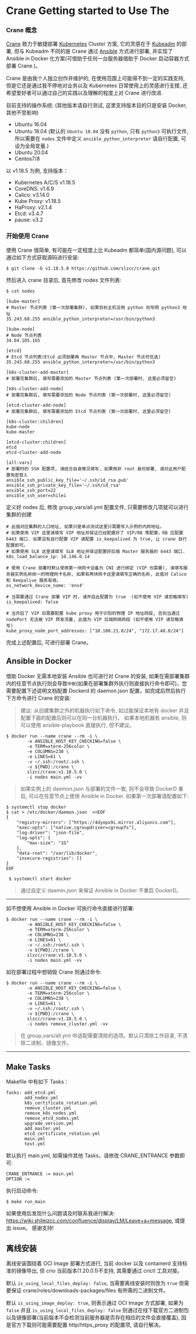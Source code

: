 # Crane Getting started to Use The

### Crane 概念

[Crane](https://github.com/slzcc/crane) 致力于敏捷部署 [Kubernetes](https://kubernetes.io/) Cluster 方案, 它的灵感在于 [Kubeadm](https://kubernetes.io/docs/setup/production-environment/tools/kubeadm/install-kubeadm/) 的部署, 但与 Kubeadm 不同的是 Crane 通过 [Ansible](https://www.ansible.com/) 方式进行部署, 并实现了 Ansible in Docker 化方案(可借助于任何一台服务器借助于 Docker 启动容器方式部署 Crane.)。

Crane 是由我个人独立创作并维护的, 在使用范围上可能得不到一定的实践支持, 但是它还是通过我不停地对业务以及 Kubernetes 日常使用上的灵感进行支撑, 还希望爱好者可以通过自己的实践以及理解的程度上对 Crane 进行改进.

目前支持的操作系统: (其他版本请自行测试, 这里支持版本目的只是安装 Docker, 其他不受影响)
* Ubuntu 16.04
* Ubuntu 18.04 (默认的 `Ubuntu 18.04` 没有 `python`, 只有 `python3` 可执行文件, 所以需要在 `nodes` 文件中定义 `ansible_python_interpreter` 请自行配置, 可设为全局变量.)
* Ubuntu 20.04
* Centos7/8

以 v1.18.5 为例, 支持版本：
* Kubernetes A/C/S v1.18.5
* CoreDNS: v1.6.9
* Calico: v3.14.0
* Kube Proxy: v1.18.5
* HaProxy: v2.1.4
* Etcd: v3.4.7
* pause: v3.2

### 开始使用 Crane

使用 Crane 很简单, 有可能在一定程度上比 Kubeadm 都简单(国内源问题), 可以通过如下方式获取源码进行安装:

```
$ git clone -b v1.18.5.0 https://github.com/slzcc/crane.git
```

然后进入 crane 目录后, 首先修改 nodes 文件列表:

```
$ cat nodes

[kube-master]
# Master 节点列表 (第一次部署集群), 如果目标主机没用 python 则写明 python3 地址
35.243.68.255 ansible_python_interpreter=/usr/bin/python3

[kube-node]
# Node 节点列表
34.84.105.165

[etcd]
# Etcd 节点列表(Etcd 必须部署再 Master 节点中, Master 节点可任选)
35.243.68.255 ansible_python_interpreter=/usr/bin/python3

[k8s-cluster-add-master]
# 部署完集群后, 填写需要添加的 Master 节点列表 (第一次部署时, 这里必须留空)

[k8s-cluster-add-node]
# 部署完集群后, 填写需要添加的 Node 节点列表 (第一次部署时, 这里必须留空)

[etcd-cluster-add-node]
# 部署完集群后, 填写需要添加的 Etcd 节点列表 (第一次部署时, 这里必须留空)

[k8s-cluster:children]
kube-node
kube-master

[etcd-cluster:children]
etcd
etcd-cluster-add-node

[all:vars]
# 部署时的 SSH 配置项, 请结合自身情况填写, 如果用非 root 身份部署, 请对此用户配置免密登入
ansible_ssh_public_key_file='~/.ssh/id_rsa.pub'
ansible_ssh_private_key_file='~/.ssh/id_rsa'
ansible_ssh_port=22
ansible_ssh_user=shilei
```

定义好 nodes 后, 修改 group_vars/all.yml 配置文件, 只需要修改几项就可以进行集群的创建

```
# 此值对应集群的入口地址, 如果只是单点测试这里只需要写入示例的内网地址。
# 如果使用 VIP 这里请填写 VIP 地址并保证已经配置好了 VIP/RB 等配置，RB 应配置 6443 端口. 如果没有自行配置 VIP 请配置 is_keepalived 为 true, 让 crane 自行配置即可。
# 如果使用 SLB 这里请填写 SLB 地址并保证配置好后端 Master 服务器的 6443 端口.
k8s_load_balance_ip: 10.146.0.14

# 使用 Crane 部署时默认使用第一块网卡设备为 CNI 进行绑定 (VIP 也需要), 请填写服务器实例名称统一的物理网卡名称, 如果有两块网卡这里请填写正确的名称, 此值对 Calico 和 Keepalive 服务有效。
os_network_device_name: 'ens4'

# 当需要通过 Crane 部署 VIP 时, 请开启此配置为 true  (如不使用 VIP 请忽略填写)
is_keepalived: false

# 当开启了 VIP 后需要配置 kube proxy 用于识别的物理 IP 地址网段, 否则当通过 nodePort 无法被 VIP 转发流量, 此值为 VIP 后端网络网段 (如不使用 VIP 请忽略填写)
kube_proxy_node_port_addresses: ["10.100.21.0/24", "172.17.48.0/24"]
```

完成上述配置后, 可进行部署 Crane。

## Ansible in Docker

借助 Docker 无需本地安装 Ansible 也可进行对 Crane 的安装, 如果在需部署集群内的任意节点执行则会导致`中断`(如果在部署集群外执行则直接执行命令即可)，您需要配置下述说明文档配置 Dockerd 的 daemon.json 配置，如完成后然后执行下方命令进行 Crane 的安装: 

> 建议: 从创建集群之外的机器执行如下命令, 如过能保证本地有 docker 并且配置下面的配置后则可以在同一台机器执行。
> 如果本地机器有 ansible, 则可以使用 ansible-playbook 直接执行, 但不建议。

```
$ docker run --name crane --rm -i \
        -e ANSIBLE_HOST_KEY_CHECKING=false \
        -e TERM=xterm-256color \
        -e COLUMNS=238 \
        -e LINES=61 \
        -v ~/.ssh:/root/.ssh \
        -v ${PWD}:/crane \
        slzcc/crane:v1.18.5.0 \
        -i nodes main.yml -vv
```

> 如果实例上的 daemon.json 与部署的文件一致, 则不会导致 DockerD 重启, 可以在任意节点上使用 Ansible in Docker. 如果第一次部署请配置如下:

```
$ systemctl stop docker
$ cat > /etc/docker/daemon.json  <<EOF
{
    "registry-mirrors": ["https://4dyopx9i.mirror.aliyuncs.com"],
    "exec-opts": ["native.cgroupdriver=cgroupfs"],
    "log-driver": "json-file",
    "log-opts": {
        "max-size": "1G"
    },
    "data-root": "/var/lib/docker",
    "insecure-registries": []
}
EOF
 
 $ systemctl start docker
```

> 通过自定义 daemin.json 来保证 Ansible in Docker 不重启 DockerD。

---

如不想使用 Ansible in Docker 可执行命令直接进行部署:

```
$ docker run --name crane --rm -i \
        -e ANSIBLE_HOST_KEY_CHECKING=false \
        -e TERM=xterm-256color \
        -e COLUMNS=238 \
        -e LINES=61 \
        -v ~/.ssh:/root/.ssh \
        -v ${PWD}:/crane \
        slzcc/crane:v1.18.5.0 \
        -i nodes main.yml -vv
```

如在部署过程中想销毁 Crane 则通过命令:

```
$ docker run --name crane --rm -i \
        -e ANSIBLE_HOST_KEY_CHECKING=false \
        -e TERM=xterm-256color \
        -e COLUMNS=238 \
        -e LINES=61 \
        -v ~/.ssh:/root/.ssh \
        -v ${PWD}:/crane \
        slzcc/crane:v1.18.5.0 \
        -i nodes remove_cluster.yml -vv
```

> 在 group_vars/all.yml 中适配需要清除的选项。默认只清除工作目录, 不清除二进制、镜像文件。

---

## Make Tasks

Makefile 中有如下 Tasks：

```
Tasks: add_etcd.yml
       add_nodes.yml
       k8s_certificate_rotation.yml
       remove_cluster.yml
       remove_k8s_nodes.yml
       remove_etcd_nodes.yml
       upgrade_version.yml
       add_master.yml
       etcd_certificate_rotation.yml
       main.yml
       test.yml
```

默认执行 main.yml, 如需操作其他 Tasks，请修改 CRANE_ENTRANCE 参数即可:

```
CRANE_ENTRANCE := main.yml
OPTION :=
```

执行启动命令:

```
$ make run_main
```

如果使用后发现什么问题请及时联系我进行解决: https://wiki.shileizcc.com/confluence/display/LM/Leave+a+message, 或提出 issue。
感谢支持!

## 离线安装

离线安装围绕着 OCI Image 部署方式进行, 当前 docker 以及 containerd 支持标准的镜像导出, 但 crio 当前版本(1.20.0.1)不支持, 其需要通过 crictl 工具对接。

默认 `is_using_local_files_deploy: false`, 当需要离线安装时则改为 `true` 但需要保证 crane/roles/downloads-packages/files 有所需的二进制文件。

默认 `is_using_image_deploy: true`, 则表示通过 OCI Image 方式部署, 如果为 `false` 并且 `is_using_local_files_deploy: false` 则通过在线下载官方二进制包以及镜像部署(当前版本不会检测当前服务器是否存在相应的文件会直接覆盖), 因是官方下载则可能需要配置 http/https_proxy 的配置项, 请自行解决。